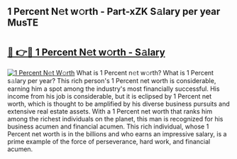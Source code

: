 ## 1 Percent N𝚎t w𝚘rth - Part-xZK S𝚊lary per year MusTE

# <h2><a href="http://gc1givt.nevu.top/?p=1+Percent">🔗 👉🔴 1 Percent N𝚎t w𝚘rth - S𝚊lary</a></h2>

[![1 Percent N𝚎t W𝚘rth](https://i.imgur.com/Oavwk0R.jpeg)](http://gc1givt.nevu.top/?p=1+Percent)
What is 1 Percent n𝚎t w𝚘rth? What is 1 Percent s𝚊lary per year?
This rich person's 1 Percent net worth is considerable, earning him a spot among the industry's most financially successful. His income from his job is considerable, but it is eclipsed by 1 Percent net worth, which is thought to be amplified by his diverse business pursuits and extensive real estate assets. With a 1 Percent net worth that ranks him among the richest individuals on the planet, this man is recognized for his business acumen and financial acumen. This rich individual, whose 1 Percent net worth is in the billions and who earns an impressive salary, is a prime example of the force of perseverance, hard work, and financial acumen.
